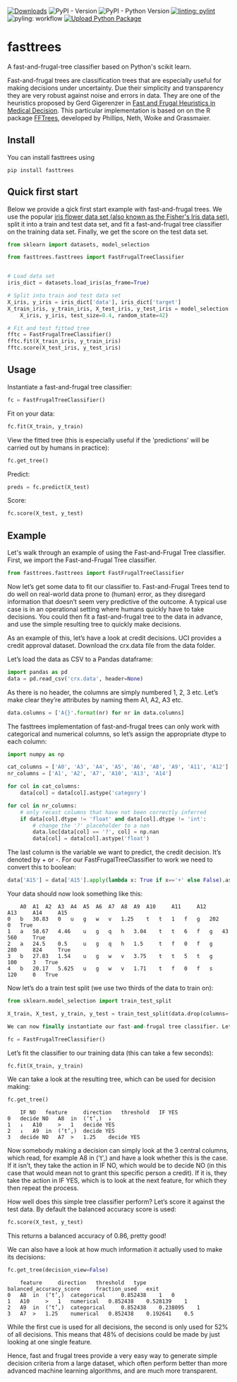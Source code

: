 [![Downloads](https://static.pepy.tech/badge/fasttrees)](https://pepy.tech/project/fasttrees)
![PyPI - Version](https://img.shields.io/pypi/v/fasttrees)
![PyPI - Python Version](https://img.shields.io/pypi/pyversions/fasttrees)
[![linting: pylint](https://img.shields.io/badge/linting-pylint-yellowgreen)](https://github.com/pylint-dev/pylint)
![pyling: workflow](https://github.com/dominiczy/fasttrees/actions/workflows/pylint.yml/badge.svg)
[![Upload Python Package](https://github.com/dominiczy/fasttrees/actions/workflows/python-publish.yml/badge.svg)](https://github.com/dominiczy/fasttrees/actions/workflows/python-publish.yml)


# fasttrees
A fast-and-frugal-tree classifier based on Python's scikit learn.

Fast-and-frugal trees are classification trees that are especially useful for making decisions under uncertainty. 
Due their simplicity and transparency they are very robust against noise and errors in data.
They are one of the heuristics proposed by Gerd Gigerenzer in [Fast and Frugal Heuristics in Medical Decision](library.mpib-berlin.mpg.de/ft/gg/GG_Fast_2005.pdf). This particular implementation is based on on the R package [FFTrees](https://cran.r-project.org/web/packages/FFTrees/index.html), developed by Phillips, Neth, Woike and Grassmaier.

## Install
You can install fasttrees using
```
pip install fasttrees
```

## Quick first start

Below we provide a qick first start example with fast-and-frugal trees. We use the popular [iris flower data set (also known as the Fisher's Iris data set)](https://doi.org/10.1111/j.1469-1809.1936.tb02137.x), split it into a train and test data set, and fit a fast-and-frugal tree classifier on the training data set. Finally, we get the score on the test data set.

```python
from sklearn import datasets, model_selection

from fasttrees.fasttrees import FastFrugalTreeClassifier


# Load data set
iris_dict = datasets.load_iris(as_frame=True)

# Split into train and test data set
X_iris, y_iris = iris_dict['data'], iris_dict['target']
X_train_iris, y_train_iris, X_test_iris, y_test_iris = model_selection.train_test_split(
    X_iris, y_iris, test_size=0.4, random_state=42)

# Fit and test fitted tree
fftc = FastFrugalTreeClassifier()
fftc.fit(X_train_iris, y_train_iris)
fftc.score(X_test_iris, y_test_iris)
```

## Usage
Instantiate a fast-and-frugal tree classifier:
```python
fc = FastFrugalTreeClassifier()
```

Fit on your data:
```python
fc.fit(X_train, y_train)
```

View the fitted tree (this is especially useful if the 'predictions' will be carried out by humans in practice):
```python
fc.get_tree()
```

Predict:
```python
preds = fc.predict(X_test)
```

Score:
```python
fc.score(X_test, y_test)
```

## Example
Let's walk through an example of using the Fast-and-Frugal Tree classifier.
First, we import the Fast-and-Frugal Tree classifier.

```python
from fasttrees.fasttrees import FastFrugalTreeClassifier
```

Now let’s get some data to fit our classifier to. Fast-and-Frugal Trees tend to do well on real-world data prone to (human) error, as they disregard information that doesn’t seem very predictive of the outcome. A typical use case is in an operational setting where humans quickly have to take decisions. You could then fit a fast-and-frugal tree to the data in advance, and use the simple resulting tree to quickly make decisions.

As an example of this, let’s have a look at credit decisions. UCI provides a credit approval dataset. Download the crx.data file from the data folder.

Let’s load the data as CSV to a Pandas dataframe:

```python
import pandas as pd
data = pd.read_csv('crx.data', header=None)
```

As there is no header, the columns are simply numbered 1, 2, 3 etc. Let’s make clear they’re attributes by naming them A1, A2, A3 etc.

```python
data.columns = ['A{}'.format(nr) for nr in data.columns]
```

The fasttrees implementation of fast-and-frugal trees can only work with categorical and numerical columns, so let’s assign the appropriate dtype to each column:

```python
import numpy as np

cat_columns = ['A0', 'A3', 'A4', 'A5', 'A6', 'A8', 'A9', 'A11', 'A12']
nr_columns = ['A1', 'A2', 'A7', 'A10', 'A13', 'A14']

for col in cat_columns:
    data[col] = data[col].astype('category')

for col in nr_columns:
    # only recast columns that have not been correctly inferred
    if data[col].dtype != 'float' and data[col].dtype != 'int':
        # change the '?' placeholder to a nan
        data.loc[data[col] == '?', col] = np.nan
        data[col] = data[col].astype('float')
```

The last column is the variable we want to predict, the credit decision. It’s denoted by + or -. For our FastFrugalTreeClassifier to work we need to convert this to boolean:

```python
data['A15'] = data['A15'].apply(lambda x: True if x=='+' else False).astype(bool)
```

Your data should now look something like this:

```
	A0 	A1 	A2 	A3 	A4 	A5 	A6 	A7 	A8 	A9 	A10 	A11 	A12 	A13 	A14 	A15
0 	b 	30.83 	0 	u 	g 	w 	v 	1.25 	t 	t 	1 	f 	g 	202 	0 	True
1 	a 	58.67 	4.46 	u 	g 	q 	h 	3.04 	t 	t 	6 	f 	g 	43 	560 	True
2 	a 	24.5 	0.5 	u 	g 	q 	h 	1.5 	t 	f 	0 	f 	g 	280 	824 	True
3 	b 	27.83 	1.54 	u 	g 	w 	v 	3.75 	t 	t 	5 	t 	g 	100 	3 	True
4 	b 	20.17 	5.625 	u 	g 	w 	v 	1.71 	t 	f 	0 	f 	s 	120 	0 	True
```

Now let’s do a train test split (we use two thirds of the data to train on):

```python
from sklearn.model_selection import train_test_split

X_train, X_test, y_train, y_test = train_test_split(data.drop(columns='A15'), data['A15'], test_size=0.33, random_state=0)

We can now finally instantiate our fast-and-frugal tree classifier. Let’s use the default parameters:

fc = FastFrugalTreeClassifier()
```

Let’s fit the classifier to our training data (this can take a few seconds):

```python
fc.fit(X_train, y_train)
```

We can take a look at the resulting tree, which can be used for decision making:

```python
fc.get_tree()
```

```
	IF NO 	feature 	direction 	threshold 	IF YES
0 	decide NO 	A8 	in 	(‘t’,) 	↓
1 	↓ 	A10 	> 	1 	decide YES
2 	↓ 	A9 	in 	(‘t’,) 	decide YES
3 	decide NO 	A7 	> 	1.25 	decide YES
```

Now somebody making a decision can simply look at the 3 central columns, which read, for example A8 in ('t',) and have a look whether this is the case. If it isn’t, they take the action in IF NO, which would be to decide NO (in this case that would mean not to grant this specific person a credit). If it is, they take the action in IF YES, which is to look at the next feature, for which they then repeat the process.

How well does this simple tree classifier perform? Let’s score it against the test data. By default the balanced accuracy score is used:

```python
fc.score(X_test, y_test)
```

This returns a balanced accuracy of 0.86, pretty good!

We can also have a look at how much information it actually used to make its decisions:

```python
fc.get_tree(decision_view=False)
```

```
	feature 	direction 	threshold 	type 	balanced_accuracy_score 	fraction_used 	exit
0 	A8 	in 	(‘t’,) 	categorical 	0.852438 	1 	0
1 	A10 	> 	1 	numerical 	0.852438 	0.528139 	1
2 	A9 	in 	(‘t’,) 	categorical 	0.852438 	0.238095 	1
3 	A7 	> 	1.25 	numerical 	0.852438 	0.192641 	0.5
```

While the first cue is used for all decisions, the second is only used for 52% of all decisions. This means that 48% of decisions could be made by just looking at one single feature.

Hence, fast and frugal trees provide a very easy way to generate simple decision criteria from a large dataset, which often perform better than more advanced machine learning algorithms, and are much more transparent.
